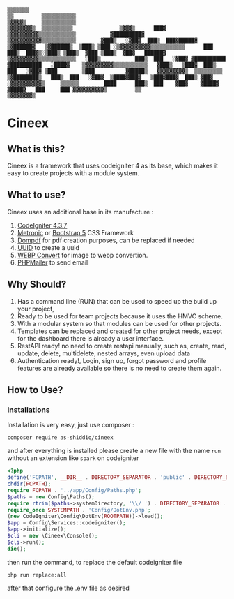``
               ▒▒▒▒▒▒▒                                                                              
   ▒▒         ▒▒▒▒▒▒▒▒▒▒▒                                                                           
 ▒▓▓▓▓▒     ▒▒▒▒▒▒▒▒▒▒▒                                                                          
▒▓▓▓▓▓▓▓▒  ▒▒▒▒▒▒▒▒▒▒               ▒▓▓▓▒      ███▓                                                 
▒▓▓▓▓▓▓▓▓▓▒▒▒▒▒▒▒▒▒▒▒▒           ▓█████████▓                                                     
  ▒▓▓▓▓▓▓▓▓▓▓▒▒▒▒▒▒▒▒▒▒▒        ▓███▒   ░▓██▓  ███▒  ███▓█████▓   ▒▓██████▓   ▒▓██████▒  ▒███▒ ▒███
   ░▒▓▓▓▓▓▓▓▓▓▓▒▒▒▒▒▒▒▒▒▒▒      ███            ███▒  ███▓▒░▒███▒ ▒███▒  ▓███ ▒███▒  ▓██▓   ██████▓  
      ▒▓▓▓▓▓▓▓▓▓▒▒▒▒▒▒▒▒▒▒▒▒   ░███▒           ███▒  ███   ░▓██▓ ▓██████████ ▓██████████   ░████▓   
        ▒▓▓▓▓▓▓▓▓▓▒▒▒▒▒▒▒▒▒▒▒   ▓███▒   ▒███▓  ███▒  ███   ░▓██▓ ▒███        ▒███          ▓█████▒  
         ▓▓▓▓▓▓▓▓▓▒  ▒▒▒▒▒▒▒▒▒   ▒▓████████▒   ███▒  ███   ░▓██▓  ▒████▓███▓   ▒███▓███▓  ███▒ ▓██▓
      ░▓▓▓▓▓▓▓▓▓▓▒     ▒▒▒▒▒▒        ████      ███▒  ███    ▓██▓    ▓████▓      ▓████▓   ███     ███
     ▓▓▓▓▓▓▓▓▓▓▒         ▒▒                                                                        
     ▒▓▓▓▓▓▓▓▒ 
``

# Cineex  
## What is this?
Cineex is a framework that uses codeigniter 4 as its base, which makes it easy to create projects with a module system.

## What to use?
Cineex uses an additional base in its manufacture :
1. [CodeIgniter 4.3.7](https://codeigniter.com/)  
2. [Metronic](https://keenthemes.com/metronic) or [Bootstrap 5](https://getbootstrap.com/) CSS Framework
3. [Dompdf](https://github.com/dompdf/dompdf) for pdf creation purposes, can be replaced if needed
4. [UUID](https://github.com/ramsey/uuid) to create a uuid
5. [WEBP Convert](https://github.com/rosell-dk/webp-convert) for image to webp convertion.
6. [PHPMailer](https://github.com/PHPMailer/PHPMailer) to send email

## Why Should?
1. Has a command line (RUN) that can be used to speed up the build up your project,   
2. Ready to be used for team projects because it uses the HMVC scheme.
3. With a modular system so that modules can be used for other projects.
4. Templates can be replaced and created for other project needs, except for the dashboard there is already a user interface.
5. RestAPI ready! no need to create restapi manually, such as, create, read, update, delete, multidelete, nested arrays, even upload data
6. Authentication ready!, Login, sign up, forgot password and profile features are already available so there is no need to create them again.

## How to Use?
### Installations
Installation is very easy, just use composer :
```console
composer require as-shiddiq/cineex
```
and after everything is installed please create a new file with the name `run` without an extension like `spark` on codeigniter
```php
<?php
define('FCPATH', __DIR__ . DIRECTORY_SEPARATOR . 'public' . DIRECTORY_SEPARATOR);
chdir(FCPATH);
require FCPATH . '../app/Config/Paths.php';
$paths = new Config\Paths();
require rtrim($paths->systemDirectory, '\\/ ') . DIRECTORY_SEPARATOR . 'bootstrap.php';
require_once SYSTEMPATH . 'Config/DotEnv.php';
(new CodeIgniter\Config\DotEnv(ROOTPATH))->load();
$app = Config\Services::codeigniter();
$app->initialize();
$cli = new \Cineex\Console();
$cli->run();
die();

```
then run the command, to replace the default codeigniter file
```console
php run replace:all

```
after that configure the .env file as desired 